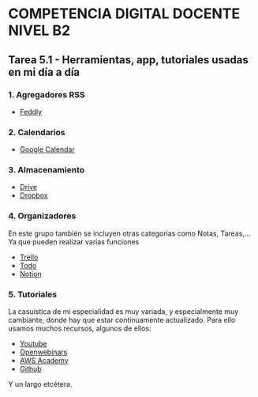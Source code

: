 # COMPETENCIA DIGITAL DOCENTE NIVEL B2
## Tarea 5.1 - Herramientas, app, tutoriales usadas en mi día a día

### 1. Agregadores RSS
- [Feddly](https://feedly.com/)

### 2. Calendarios
- [Google Calendar](https://calendar.google.com/)

### 3. Almacenamiento
- [Drive](https://drive.google.com/)
- [Dropbox](https://www.dropbox.com/)

### 4. Organizadores
En este grupo también se incluyen otras categorías como Notas, Tareas,... Ya que pueden realizar varias funciones

- [Trello](https://trello.com/)
- [Todo](https://todoist.com/)
- [Notion](https://www.notion.so/)

### 5. Tutoriales
La casuística de mi especialidad es muy variada, y especialmente muy cambiante, donde hay que estar continuamente actualizado. Para ello usamos muchos recursos, algunos de ellos:
- [Youtube](https://www.youtube.com/)
- [Openwebinars](https://openwebinars.net/)
- [AWS Academy](https://www.awsacademy.com/)
- [Github](https://github.com/)

Y un largo etcétera.
